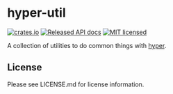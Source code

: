 # hyper-util

[![crates.io](https://img.shields.io/crates/v/hyper-util.svg)](https://crates.io/crates/hyper-util)
[![Released API docs](https://docs.rs/hyper-util/badge.svg)](https://docs.rs/hyper-util)
[![MIT licensed](https://img.shields.io/badge/license-MIT-blue.svg)](./LICENSE)

A collection of utilities to do common things with [hyper](https://hyper.rs).

## License

Please see LICENSE.md for license information.
